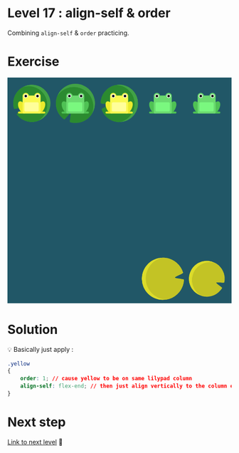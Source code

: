 # Level 17 : align-self & order

Combining `align-self` & `order` practicing.

# Exercise

![level 17](./level17.png)

# Solution

:bulb: Basically just apply : 

```css
.yellow
{
    order: 1; // cause yellow to be on same lilypad column
    align-self: flex-end; // then just align vertically to the column end
}
```

# Next step

[Link to next level](./level18.md) :muscle: